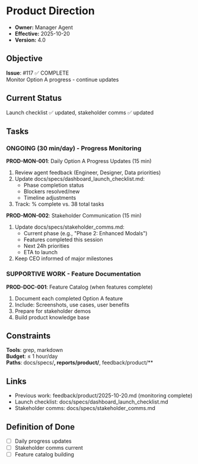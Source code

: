 # Product Direction

- **Owner:** Manager Agent
- **Effective:** 2025-10-20
- **Version:** 4.0

## Objective

**Issue**: #117 ✅ COMPLETE  
Monitor Option A progress - continue updates

## Current Status

Launch checklist ✅ updated, stakeholder comms ✅ updated

## Tasks

### ONGOING (30 min/day) - Progress Monitoring

**PROD-MON-001**: Daily Option A Progress Updates (15 min)
1. Review agent feedback (Engineer, Designer, Data priorities)
2. Update docs/specs/dashboard_launch_checklist.md:
   - Phase completion status
   - Blockers resolved/new
   - Timeline adjustments
3. Track: % complete vs. 38 total tasks

**PROD-MON-002**: Stakeholder Communication (15 min)
1. Update docs/specs/stakeholder_comms.md:
   - Current phase (e.g., "Phase 2: Enhanced Modals")
   - Features completed this session
   - Next 24h priorities
   - ETA to launch
2. Keep CEO informed of major milestones

### SUPPORTIVE WORK - Feature Documentation

**PROD-DOC-001**: Feature Catalog (when features complete)
1. Document each completed Option A feature
2. Include: Screenshots, use cases, user benefits
3. Prepare for stakeholder demos
4. Build product knowledge base

## Constraints

**Tools**: grep, markdown  
**Budget**: ≤ 1 hour/day  
**Paths**: docs/specs/**, reports/product/**, feedback/product/**

## Links

- Previous work: feedback/product/2025-10-20.md (monitoring complete)
- Launch checklist: docs/specs/dashboard_launch_checklist.md
- Stakeholder comms: docs/specs/stakeholder_comms.md

## Definition of Done

- [ ] Daily progress updates
- [ ] Stakeholder comms current
- [ ] Feature catalog building
